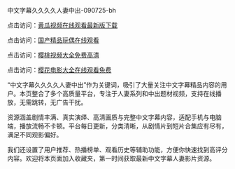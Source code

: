 中文字幕久久久久人妻中出-090725-bh

点击访问：<a href="https://heiliao2dmwwy.pages.dev">黄瓜视频在线观看最新版下载</a>

点击访问：<a href="https://heiliaoll4qsx.pages.dev">国产精品玩偶在线观看</a>

点击访问：<a href="https://heiliaowzu4ur.pages.dev">樱桃视频大全免费高清</a>

点击访问：<a href="https://heiliaozj3tjd.pages.dev">樱花电影大全在线观看免费</a>

“中文字幕久久久久人妻中出”作为关键词，吸引了大量关注中文字幕精品内容的用户。本页整合了多个高质量平台，专注于人妻系列和中出题材视频，支持在线播放，无需跳转，无广告干扰。

资源涵盖剧情丰满、真实演绎、高清画质与完整中文字幕内容，适配手机与电脑端，播放流畅不卡顿。平台每日更新，分类清晰，从剧情片到短片合集应有尽有，满足不同观影偏好。

我们还设置了用户推荐、热播榜单、观看历史等辅助功能，方便你快速找到高评分内容。欢迎将本页面加入收藏夹，第一时间获取最新中文字幕人妻影片资源。

<span style="display:none;">[Canonical link](https://github.com/vivi20250709/viv2 ）</span>
